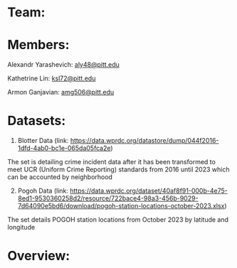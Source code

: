 # Team: 


# Members:
Alexandr Yarashevich: aly48@pitt.edu 

Kathetrine Lin: ksl72@pitt.edu

Armon Ganjavian: amg506@pitt.edu

# Datasets:
1. Blotter Data (link: https://data.wprdc.org/datastore/dump/044f2016-1dfd-4ab0-bc1e-065da05fca2e)

The set is detailing crime incident data after it has been transformed to meet UCR (Uniform Crime Reporting) standards from 2016 until 2023 which can be accounted by neighborhood

2. Pogoh Data (link: https://data.wprdc.org/dataset/40af8f91-000b-4e75-8ed1-9530360258d2/resource/722bace4-98a3-456b-9029-7d64090e5bd6/download/pogoh-station-locations-october-2023.xlsx)

The set details POGOH station locations from October 2023 by latitude and longitude


# Overview:



